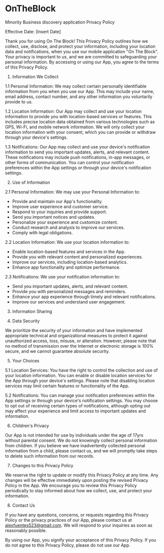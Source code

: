# OnTheBlock
Minority Business discovery application
Privacy Policy

Effective Date: [Insert Date]

Thank you for using On The Block! This Privacy Policy outlines how we collect, use, disclose, and protect your information, including your location data and notifications, when you use our mobile application "On The Block". Your privacy is important to us, and we are committed to safeguarding your personal information. By accessing or using our App, you agree to the terms of this Privacy Policy.

1. Information We Collect

1.1 Personal Information:
We may collect certain personally identifiable information from you when you use our App. This may include your name, email address, contact number, and any other information you voluntarily provide to us.

1.2 Location Information:
Our App may collect and use your location information to provide you with location-based services or features. This includes precise location data obtained from various technologies such as GPS, Wi-Fi, and mobile network information. We will only collect your location information with your consent, which you can provide or withdraw through your device's settings.

1.3 Notifications:
Our App may collect and use your device's notification information to send you important updates, alerts, and relevant content. These notifications may include push notifications, in-app messages, or other forms of communication. You can control your notification preferences within the App settings or through your device's notification settings.

2. Use of Information

2.1 Personal Information:
We may use your Personal Information to:

- Provide and maintain our App's functionality.
- Improve user experience and customer service.
- Respond to your inquiries and provide support.
- Send you important notices and updates.
- Personalize your experience and customize content.
- Conduct research and analysis to improve our services.
- Comply with legal obligations.

2.2 Location Information:
We use your location information to:

- Enable location-based features and services in the App.
- Provide you with relevant content and personalized experiences.
- Improve our services, including location-based analytics.
- Enhance app functionality and optimize performance.

2.3 Notifications:
We use your notification information to:

- Send you important updates, alerts, and relevant content.
- Provide you with personalized messages and reminders.
- Enhance your app experience through timely and relevant notifications.
- Improve our services and understand user engagement.

3. Information Sharing

4. Data Security

We prioritize the security of your information and have implemented appropriate technical and organizational measures to protect it against unauthorized access, loss, misuse, or alteration. However, please note that no method of transmission over the Internet or electronic storage is 100% secure, and we cannot guarantee absolute security.

5. Your Choices

5.1 Location Services:
You have the right to control the collection and use of your location information. You can enable or disable location services for the App through your device's settings. Please note that disabling location services may limit certain features or functionality of the App.

5.2 Notifications:
You can manage your notification preferences within the App settings or through your device's notification settings. You may choose to opt out of receiving certain types of notifications, although opting out may affect your experience and limit access to important updates and information.

6. Children's Privacy

Our App is not intended for use by individuals under the age of 17yrs without parental consent. We do not knowingly collect personal information from children. If you believe we have inadvertently collected personal information from a child, please contact us, and we will promptly take steps to delete such information from our records.

7. Changes to this Privacy Policy

We reserve the right to update or modify this Privacy Policy at any time. Any changes will be effective immediately upon posting the revised Privacy Policy in the App. We encourage you to review this Privacy Policy periodically to stay informed about how we collect, use, and protect your information.

8. Contact Us

If you have any questions, concerns, or requests regarding this Privacy Policy or the privacy practices of our App, please contact us at alexfuentes523@gmail.com. We will respond to your inquiries as soon as reasonably possible.

By using our App, you signify your acceptance of this Privacy Policy. If you do not agree to this Privacy Policy, please do not use our App.

